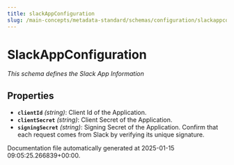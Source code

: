 ```yaml
---
title: slackAppConfiguration
slug: /main-concepts/metadata-standard/schemas/configuration/slackappconfiguration
---
```


# SlackAppConfiguration

*This schema defines the Slack App Information*

## Properties

- **`clientId`** *(string)*: Client Id of the Application.
- **`clientSecret`** *(string)*: Client Secret of the Application.
- **`signingSecret`** *(string)*: Signing Secret of the Application. Confirm that each request comes from Slack by verifying its unique signature.


Documentation file automatically generated at 2025-01-15 09:05:25.266839+00:00.
